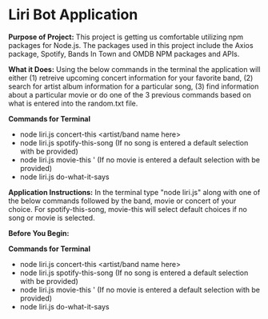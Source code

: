 # Liri Bot Application 

**Purpose of Project:** This project is getting us comfortable utilizing npm packages for Node.js. The packages used in this project include the Axios package, Spotify, Bands In Town and OMDB NPM packages and APIs. 

**What it Does:** Using the below commands in the terminal the application will either (1) retreive upcoming concert information for your favorite band, (2) search for artist album information for a particular song, (3) find information about a particular movie or do one of the 3 previous commands based on what is entered into the random.txt file. 

**Commands for Terminal**
* node liri.js concert-this <artist/band name here>
* node liri.js spotify-this-song <song name here> (If no song is entered a default selection with be provided)
* node liri.js movie-this '<movie name here> (If no movie is entered a default selection with be provided)
* node liri.js do-what-it-says

**Application Instructions:** In the terminal type "node liri.js" along with one of the below commands followed by the band, movie or concert of your choice. For spotify-this-song, movie-this will select default choices if no song or movie is selected. 

**Before You Begin:** 

**Commands for Terminal**
* node liri.js concert-this <artist/band name here>
* node liri.js spotify-this-song <song name here> (If no song is entered a default selection with be provided)
* node liri.js movie-this '<movie name here> (If no movie is entered a default selection with be provided)
* node liri.js do-what-it-says